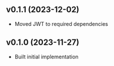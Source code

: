 ## v0.1.1 (2023-12-02)
* Moved JWT to required dependencies

## v0.1.0 (2023-11-27)
* Built initial implementation
